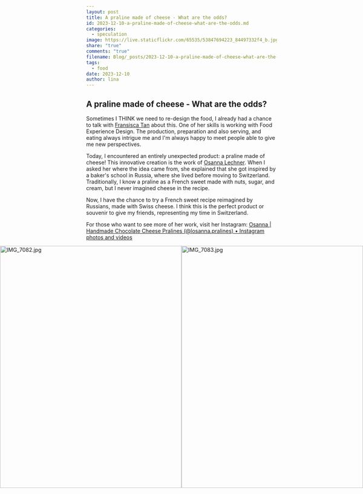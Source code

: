 ```yaml
---
layout: post
title: A praline made of cheese - What are the odds?
id: 2023-12-10-a-praline-made-of-cheese-what-are-the-odds.md
categories:
  - speculation
image: https://live.staticflickr.com/65535/53847694223_84497332f4_b.jpg
share: "true"
comments: "true"
filename: Blog/_posts/2023-12-10-a-praline-made-of-cheese-what-are-the-odds.md
tags:
  - food
date: 2023-12-10
author: lina
---
```

## A praline made of cheese - What are the odds?

Sometimes I THINK we need to re-design the food, I already had a chance to talk with [](https://www.linkedin.com/in/ACoAABMszH8BtsfBgDQxUluu-SOmUJJcvz_WX00)[Fransisca Tan](https://www.linkedin.com/in/fransiscatan/) about this. One of her skills is working with Food Experience Design. The production, preparation and also serving, and eating always intrigue me and I'm always happy to meet people able to give me new perspectives.  
  
Today, I encountered an entirely unexpected product: a praline made of cheese! This innovative creation is the work of [Osanna Lechner](https://www.linkedin.com/in/osannanazaretyan/). When I asked her where the idea came from, she explained that she got inspired by a baker's school in Russia, where she lived before moving to Switzerland. Traditionally, I know a praline as a French sweet made with nuts, sugar, and cream, but I never imagined cheese in the recipe.

Now, I have the chance to try a French sweet recipe reimagined by Russians, made with Swiss cheese. I think this is the perfect product or souvenir to give my friends, representing my time in Switzerland.
  
For those who want to see more of her work, visit her Instagram: [Osanna | Handmade Chocolate Cheese Pralines (@losanna.pralines) • Instagram photos and videos](https://www.instagram.com/losanna.pralines/)


<div style="display: flex; justify-content: center;">
<img src="https://live.staticflickr.com/65535/53847694223_84497332f4_b.jpg" width="480" height="640" alt="IMG_7082.jpg" class="" />

<img src="https://live.staticflickr.com/65535/53847866780_550fd9f1a3_b.jpg" width="480" height="640" alt="IMG_7083.jpg"/>
</div>
